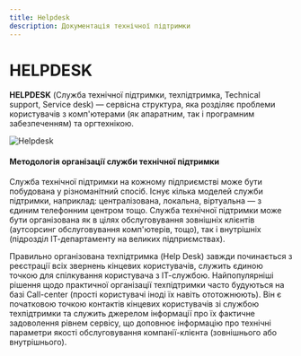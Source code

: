 ```yaml
---
title: Helpdesk
description: Документація технічної підтримки
---
```


# HELPDESK

**HELPDESK** (Служба технічної підтримки, техпідтримка, Technical support, Service desk) — сервісна структура, яка розділяє проблеми користувачів з комп'ютерами (як апаратним, так і програмним забезпеченням) та оргтехнікою.

![Helpdesk](/img/guide/helpdesk-home.webp)

#### Методологія організації служби технічної підтримки

Служба технічної підтримки на кожному підприємстві може бути побудована у різноманітний спосіб. Існує кілька моделей служби підтримки, наприклад: централізована, локальна, віртуальна — з єдиним телефонним центром тощо. Служба технічної підтримки може бути організована як в цілях обслуговування зовнішніх клієнтів (аутсорсинг обслуговування комп'ютерів, тощо), так і внутрішніх (підрозділ ІТ-департаменту на великих підприємствах).

Правильно організована техпідтримка (Help Desk) завжди починається з реєстрації всіх звернень кінцевих користувачів, служить єдиною точкою для спілкування користувача з ІТ-службою. Найпопулярніші рішення щодо практичної організації техпідтримки часто будуються на базі Call-center (прості користувачі іноді їх навіть ототожнюють). Він є початковою точкою контактів кінцевих користувачів зі службою техпідтримки та служить джерелом інформації про їх фактичне задоволення рівнем сервісу, що доповнює інформацію про технічні параметри якості обслуговування компанії-клієнта (зовнішнього або внутрішнього).
